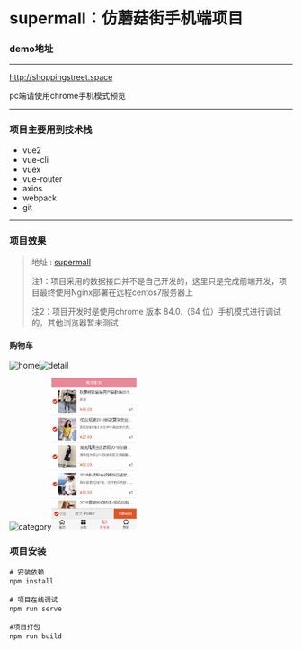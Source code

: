 # supermall：仿蘑菇街手机端项目

### demo地址

----

http://shoppingstreet.space

pc端请使用chrome手机模式预览

---

### 项目主要用到技术栈

- vue2
- vue-cli
- vuex
- vue-router
- axios
- webpack
- git

---

### 项目效果

> 地址 : [supermall](http://shoppingstreet.space)
>
> 注1：项目采用的数据接口并不是自己开发的，这里只是完成前端开发，项目最终使用Nginx部署在远程centos7服务器上
>
> 注2：项目开发时是使用chrome 版本 84.0.（64 位）手机模式进行调试的，其他浏览器暂未测试

#### 购物车

<img src="https://github.com/ADanLiu/supermall/blob/master/readmeImage/home.gif" width="30%" height="30%" alt="home"/><img src="https://github.com/ADanLiu/supermall/blob/master/readmeImage/detail.gif" width="30%" height="30%" alt="detail"/>

<img src="https://github.com/ADanLiu/supermall/blob/master/readmeImage/category.gif" width="30%" height="30%" alt="category"/><img src="https://github.com/ADanLiu/supermall/blob/master/readmeImage/cart.gif" width="30%" height="30%" alt="cart"/>

### 项目安装

```
# 安装依赖
npm install

# 项目在线调试
npm run serve

#项目打包
npm run build

```

